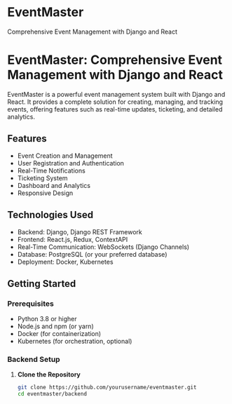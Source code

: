 # EventMaster
Comprehensive Event Management with Django and React


# EventMaster: Comprehensive Event Management with Django and React

EventMaster is a powerful event management system built with Django and React. It provides a complete solution for creating, managing, and tracking events, offering features such as real-time updates, ticketing, and detailed analytics.

## Features
- Event Creation and Management
- User Registration and Authentication
- Real-Time Notifications
- Ticketing System
- Dashboard and Analytics
- Responsive Design

## Technologies Used
- Backend: Django, Django REST Framework
- Frontend: React.js, Redux, ContextAPI
- Real-Time Communication: WebSockets (Django Channels)
- Database: PostgreSQL (or your preferred database)
- Deployment: Docker, Kubernetes

## Getting Started

### Prerequisites
- Python 3.8 or higher
- Node.js and npm (or yarn)
- Docker (for containerization)
- Kubernetes (for orchestration, optional)

### Backend Setup

1. **Clone the Repository**
   ```bash
   git clone https://github.com/yourusername/eventmaster.git
   cd eventmaster/backend
